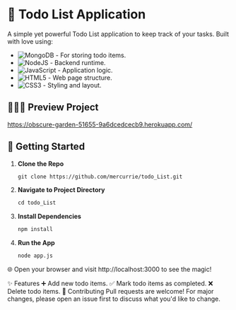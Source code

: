 # 📝 Todo List Application

A simple yet powerful Todo List application to keep track of your tasks. Built with love using:

- ![MongoDB](https://img.shields.io/badge/-MongoDB-green?style=flat&logo=mongodb) - For storing todo items.
- ![NodeJS](https://img.shields.io/badge/-NodeJS-green?style=flat&logo=node.js) - Backend runtime.
- ![JavaScript](https://img.shields.io/badge/-JavaScript-yellow?style=flat&logo=javascript) - Application logic.
- ![HTML5](https://img.shields.io/badge/-HTML5-red?style=flat&logo=html5) - Web page structure.
- ![CSS3](https://img.shields.io/badge/-CSS3-blue?style=flat&logo=css3) - Styling and layout.

## 👨🏽‍💻 Preview Project
  https://obscure-garden-51655-9a6dcedcecb9.herokuapp.com/
## 🚀 Getting Started

1. **Clone the Repo**
    ```markdown
    git clone https://github.com/mercurrie/todo_List.git
    ```

2. **Navigate to Project Directory**
    ```markdown
    cd todo_List
    ```

3. **Install Dependencies**
    ```markdown
    npm install
    ```

4. **Run the App**
   ```sh
   node app.js
🌐 Open your browser and visit http://localhost:3000 to see the magic!

✨ Features
➕ Add new todo items.
✅ Mark todo items as completed.
❌ Delete todo items.
🤝 Contributing
Pull requests are welcome! For major changes, please open an issue first to discuss what you'd like to change.
